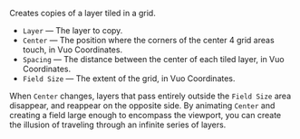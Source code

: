 Creates copies of a layer tiled in a grid.

   - `Layer` — The layer to copy.
   - `Center` — The position where the corners of the center 4 grid areas touch, in Vuo Coordinates.
   - `Spacing` — The distance between the center of each tiled layer, in Vuo Coordinates.
   - `Field Size` — The extent of the grid, in Vuo Coordinates.

When `Center` changes, layers that pass entirely outside the `Field Size` area disappear, and reappear on the opposite side.  By animating `Center` and creating a field large enough to encompass the viewport, you can create the illusion of traveling through an infinite series of layers.
